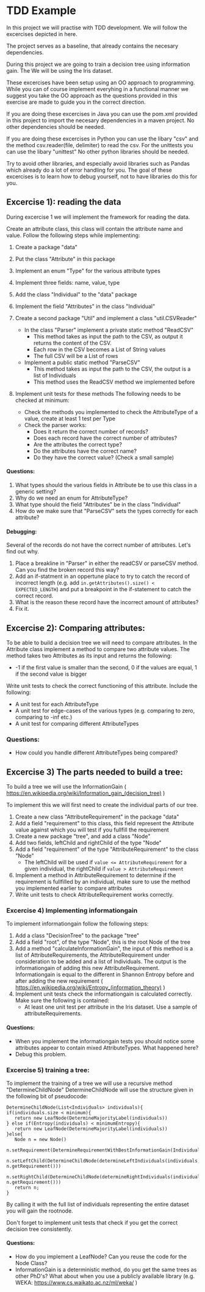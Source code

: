 # TDD Example

In this project we will practise with TDD development. We will follow the excercises depicted in here.

The project serves as a baseline, that already contains the necesary dependencies.

During this project we are going to train a decision tree using information gain. The We will be using the Iris dataset.

These excercises have been setup using an OO approach to programming. While you can of course implement everyhing in a functional manner we suggest you take the OO approach as the questions provided in this exercise are made to guide you in the correct direction.

If you are doing these excercises in Java you can use the pom.xml provided in this project to import the necesary dependencies in a maven project.
No other dependencies should be needed.

If you are doing these excercises in Python you can use the libary "csv" and the method csv.reader(file, delimiter) to read the csv. For the unittests you can use the libary "unittest"
No other python libraries should be needed.

Try to avoid other libraries, and especially avoid libraries such as Pandas which already do a lot of error handling for you. The goal of these excercises is to learn how to debug yourself, not to have libraries do this for you.

## Excercise 1): reading the data

During excercise 1 we will implement the framework for reading the data.

Create an attribute class, this class will contain the attribute name and value. Follow the following steps while
implementing:

1) Create a package "data"
2) Put the class "Attribute" in this package
3) Implement an enum "Type" for the various attribute types
4) Implement three fields: name, value, type
5) Add the class "Individual" to the "data" package
6) Implement the field "Attributes" in the class "Individual"


7) Create a second package "Util" and implement a class "util.CSVReader"
    - In the class "Parser" implement a private static method "ReadCSV"
        - This method takes as input the path to the CSV, as output it returns the content of the CSV.
        - Each row in the CSV becomes a List of String values
        - The full CSV will be a List of rows
    - Implement a public static method "ParseCSV"
        - This method takes as input the path to the CSV, the output is a list of Individuals
        - This method uses the ReadCSV method we implemented before


8) Implement unit tests for these methods The following needs to be checked at minimum:
    - Check the methods you implemented to check the AttributeType of a value, create at least 1 test per Type
    - Check the parser works:
        - Does it return the correct number of records?
        - Does each record have the correct number of attributes?
        - Are the attributes the correct type?
        - Do the attributes have the correct name?
        - Do they have the correct value? (Check a small sample)

#### Questions:

1) What types should the various fields in Attribute be to use this class in a generic setting?
2) Why do we need an enum for AttributeType?
3) What type should the field "Attributes" be in the class "Individual"
4) How do we make sure that "ParseCSV" sets the types correctly for each attribute?

#### Debugging:

Several of the records do not have the correct number of attributes. Let's find out why.

1) Place a breakline in "Parser" in either the readCSV or parseCSV method. Can you find the broken record this way?
2) Add an if-statment in an oppertune place to try to catch the record of incorrect length (e.g.
   add `in.getAttributes().size() < EXPECTED_LENGTH`) and put a breakpoint in the if-statement to catch the correct
   record.
3) What is the reason these record have the incorrect amount of attributes?
4) Fix it.

## Excercise 2): Comparing attributes:

To be able to build a decision tree we will need to compare attributes. In the Attribute class implement a method to
compare two attribute values. The method takes two Attributes as its input and returns the following:

- -1 if the first value is smaller than the second, 0 if the values are equal, 1 if the second value is bigger

Write unit tests to check the correct functioning of this attribute. Include the following:

- A unit test for each AttributeType
- A unit test for edge-cases of the various types (e.g. comparing to zero, comparing to -inf etc.)
- A unit test for comparing different AttributeTypes

### Questions:

- How could you handle different AttributeTypes being compared?

## Excercise 3) The parts needed to build a tree:

To build a tree we will use the InformationGain ( https://en.wikipedia.org/wiki/Information_gain_(decision_tree) )

To implement this we will first need to create the individual parts of our tree.

1) Create a new class "AttributeRequirement" in the package "data"
2) Add a field "requirement" to this class, this field represent the Attribute value against which you will test if you
   fullfill the requirement
3) Create a new package "tree", and add a class "Node"
4) Add two fields, leftChild and rightChild of the type "Node"
5) Add a field "requirement" of the type "AttributeRequirement" to the class "Node"
    - The leftChild will be used if `value <= AttributeRequirement` for a given individual, the rightChild
      if `value > AttributeRequirement`
6) Implement a method in AttributeRequirement to determine if the requirement is fullfilled by an individual, make sure
   to use the method you implemented earlier to compare attributes
7) Write unit tests to check AttributeRequirement works correctly.

### Excercise 4) Implementing informationgain

To implement informationgain follow the following steps:

1) Add a class "DecisionTree" to the package "tree"
2) Add a field "root", of the type "Node", this is the root Node of the tree
3) Add a method "calculateInformationGain", the input of this method is a list of AttributeRequirements, the
   AttributeRequirement under consideration to be added and a list of Individuals. The output is the informationgain of
   adding this new AttributeRequirement. Informationgain is equal to the different in Shannon Entropy before and after
   adding the new requirement ( https://en.wikipedia.org/wiki/Entropy_(information_theory) )
5) Implement unit tests check the informationgain is calculated correctly. Make sure the following is contained:
    - At least one unit test per attribute in the Iris dataset. Use a sample of attributeRequirements.

#### Questions:

- When you implement the informationgain tests you should notice some attributes appear to contain mixed AttributeTypes.
  What happened here?
- Debug this problem.

### Excercise 5) training a tree:

To implement the training of a tree we will use a recursive method "DetermineChildNode"
DetermineChildNode will use the structure given in the following bit of pseudocode:

```
DetermineChildNode(List<Individuals> individuals){
if(individuals.size < minimum){
   return new LeafNode(DetermineMajorityLabel(individuals))
} else if(Entropy(individuals) < minimumEntropy){
   return new LeafNode(DetermineMajorityLabel(individuals))
}else{
   Node n = new Node()
   n.setRequirement(DetermineRequirementWithBestInformationGain(Individuals))
   n.setLeftChild(DetermineChildNode(determineLeftIndividuals(individuals, n.getRequirement()))
   n.setRightChild(DetermineChildNode(determineRightIndividuals(individuals, n.getRequirement()))
   return n;
}
```

By calling it with the full list of individuals representing the entire dataset you will gain the rootnode.

Don't forget to implement unit tests that check if you get the correct decision tree consistently.

#### Questions:

- How do you implement a LeafNode? Can you reuse the code for the Node Class?
- InformationGain is a deterministic method, do you get the same trees as other PhD's? What about when you use a
  publicly available library (e.g. WEKA: https://www.cs.waikato.ac.nz/ml/weka/ )



